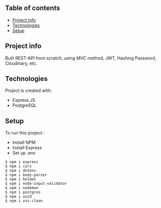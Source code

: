 ## Table of contents
* [Project info](#general-info)
* [Technologies](#technologies)
* [Setup](#setup)

## Project info
Built REST-API from scratch, using MVC method, JWT, Hashing Password, Cloudinary, etc.
	
## Technologies
Project is created with:
* Express.JS
* PostgreSQL
	
## Setup
To run this project : 
* Install NPM
* Install Express
* Set up .env 

```
$ npm i express
$ npm i cors
$ npm i dotenv
$ npm i body-parser
$ npm i helmet
$ npm i node-input-validator
$ npm i nodemon
$ npm i postgres
$ npm i uuid
$ npm i xss-clean

```

